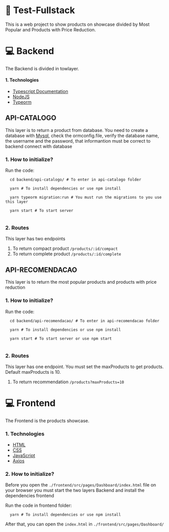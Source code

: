 # :rocket: Test-Fullstack

This is a web project to show products on showcase divided by Most Popular and Products with Price Reduction.

# :computer: Backend
The Backend is divided in towlayer.

#### 1. Technologies
*  [Typescript Documentation](https://www.typescriptlang.org/docs/)
*  [NodeJS](https://nodejs.org/en/docs/)
*  [Typeorm](https://nodejs.org/en/docs/)

## API-CATALOGO

This layer is to return a product from database. You need to create a database with [Mysql](https://dev.mysql.com/doc/), check the ormconfig.file, verify the database name, the username and the password, that informantion must be correct to backend connect with database

### 1. How to initialize?
Run the code: 
```
  cd backend/api-catalogo/ # To enter in api-catalogo folder
  
  yarn # To install dependencies or use npm install
  
  yarn typeorm migration:run # You must run the migrations to you use this layer
  
  yarn start # To start server
  
```

### 2. Routes

This layer has two endpoints

1. To return compact product ``` /products/:id/compact ```
2. To return complete product ``` /products/:id/complete ```

## API-RECOMENDACAO

This layer is to return the most popular products and products with price reduction

### 1. How to initialize?
Run the code: 
```
  cd backend/api-recomendacao/ # To enter in api-recomendacao folder
  
  yarn # To install dependencies or use npm install
  
  yarn start # To start server or use npm start
  
```

### 2. Routes

This layer has one endpoint. You must set the maxProducts to get products. Default maxProducts is 10.

1. To return recommendation ``` /products?maxProducts=10 ```


# :computer: Frontend
The Frontend is the products showcase.

### 1. Technologies

* [HTML](https://developer.mozilla.org/pt-BR/docs/Web/HTML)
* [CSS](https://developer.mozilla.org/pt-BR/docs/Web/CSS)
* [JavaScript](https://developer.mozilla.org/pt-BR/docs/Web/JavaScript)
* [Axios](https://github.com/axios/axios)

### 2. How to initialize?

Before you open the ```./frontend/src/pages/Dashboard/index.html``` file on your browser you must start the two layers Backend and install the dependencies frontend

Run the code in frontend folder:

```
  yarn # To install dependencies or use npm install

```

After that, you can open the ```index.html``` in ```./frontend/src/pages/Dashboard/ ```


